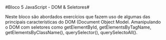 #Bloco 5 JavaScript - DOM & Seletores#

Neste bloco são abordados exercícios que fazem uso de algumas das principais características do DOM (Document Object Model.
Amanipulando o DOM com seletores como getElementById, getElementsByTagName, getElementsByClassName(), querySelector(), querySelectoAll().

